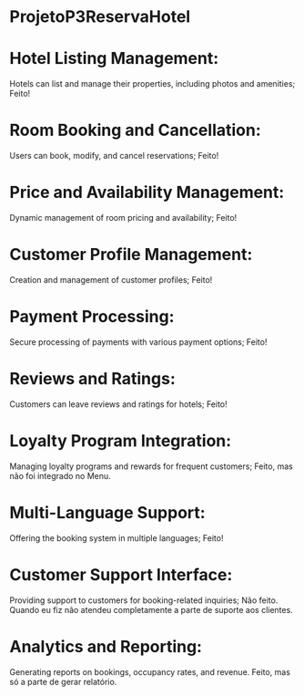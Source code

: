 # ProjetoP3ReservaHotel



# Hotel Listing Management: 
Hotels can list and manage their properties, including photos and  amenities;
Feito! 

# Room Booking and Cancellation: 
Users can book, modify, and cancel reservations;
Feito!

# Price and Availability Management: 
Dynamic management of room pricing and availability;
Feito!

# Customer Profile Management: 
Creation and management of customer profiles;
Feito!

# Payment Processing: 
Secure processing of payments with various payment options;
Feito!

# Reviews and Ratings: 
Customers can leave reviews and ratings for hotels;
Feito!

# Loyalty Program Integration: 
Managing loyalty programs and rewards for frequent customers;
Feito, mas não foi integrado no Menu.

# Multi-Language Support: 
Offering the booking system in multiple languages;
Feito!

# Customer Support Interface: 
Providing support to customers for booking-related inquiries;
Não feito. Quando eu fiz não atendeu completamente a parte de suporte aos clientes.

# Analytics and Reporting: 
Generating reports on bookings, occupancy rates, and revenue.
Feito, mas só a parte de gerar relatório.

